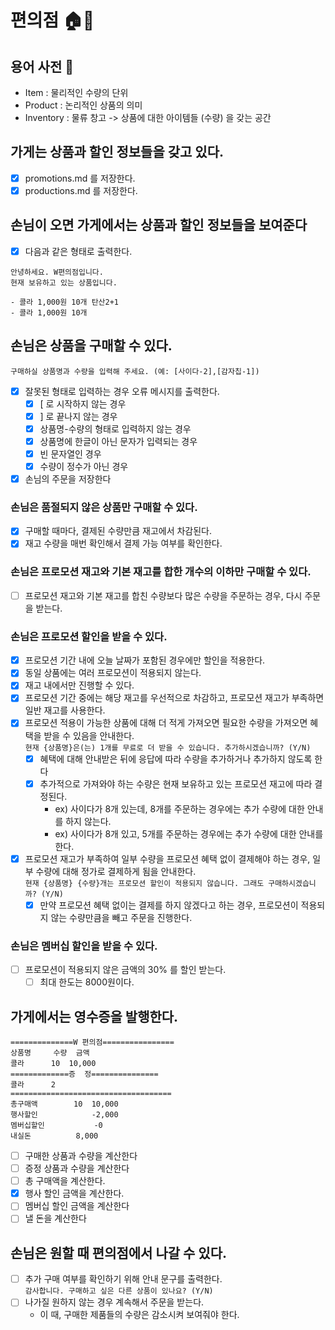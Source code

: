 # 편의점 🏠💸

## 용어 사전 📘

- Item : 물리적인 수량의 단위
- Product : 논리적인 상품의 의미
- Inventory : 물류 창고 -> 상품에 대한 아이템들 (수량) 을 갖는 공간

## 가게는 상품과 할인 정보들을 갖고 있다.

- [x] promotions.md 를 저장한다.
- [x] productions.md 를 저장한다.

## 손님이 오면 가게에서는 상품과 할인 정보들을 보여준다

- [x] 다음과 같은 형태로 출력한다.

```
안녕하세요. W편의점입니다.
현재 보유하고 있는 상품입니다.

- 콜라 1,000원 10개 탄산2+1
- 콜라 1,000원 10개
```

## 손님은 상품을 구매할 수 있다.

```구매하실 상품명과 수량을 입력해 주세요. (예: [사이다-2],[감자칩-1])```

- [x] 잘못된 형태로 입력하는 경우 오류 메시지를 출력한다.
    - [x] [ 로 시작하지 않는 경우
    - [x] ] 로 끝나지 않는 경우
    - [x] 상품명-수량의 형태로 입력하지 않는 경우
    - [x] 상품명에 한글이 아닌 문자가 입력되는 경우
    - [x] 빈 문자열인 경우
    - [x] 수량이 정수가 아닌 경우

- [x] 손님의 주문을 저장한다

### 손님은 품절되지 않은 상품만 구매할 수 있다.

- [x] 구매할 때마다, 결제된 수량만큼 재고에서 차감된다.
- [x] 재고 수량을 매번 확인해서 결제 가능 여부를 확인한다.

### 손님은 프로모션 재고와 기본 재고를 합한 개수의 이하만 구매할 수 있다.

- [ ] 프로모션 재고와 기본 재고를 합친 수량보다 많은 수량을 주문하는 경우, 다시 주문을 받는다.

### 손님은 프로모션 할인을 받을 수 있다.

- [x] 프로모션 기간 내에 오늘 날짜가 포함된 경우에만 할인을 적용한다.
- [x] 동일 상품에는 여러 프로모션이 적용되지 않는다.
- [x] 재고 내에서만 진행할 수 있다.
- [x] 프로모션 기간 중에는 해당 재고를 우선적으로 차감하고, 프로모션 재고가 부족하면 일반 재고를 사용한다.
- [x] 프로모션 적용이 가능한 상품에 대해 더 적게 가져오면 필요한 수량을 가져오면 혜택을 받을 수 있음을 안내한다.<br>
  ```현재 {상품명}은(는) 1개를 무료로 더 받을 수 있습니다. 추가하시겠습니까? (Y/N)```
    - [x] 혜택에 대해 안내받은 뒤에 응답에 따라 수량을 추가하거나 추가하지 않도록 한다
    - [x] 추가적으로 가져와야 하는 수량은 현재 보유하고 있는 프로모션 재고에 따라 결정된다.
        - ex) 사이다가 8개 있는데, 8개를 주문하는 경우에는 추가 수량에 대한 안내를 하지 않는다.
        - ex) 사이다가 8개 있고, 5개를 주문하는 경우에는 추가 수량에 대한 안내를 한다.
- [x] 프로모션 재고가 부족하여 일부 수량을 프로모션 혜택 없이 결제해야 하는 경우, 일부 수량에 대해 정가로 결제하게 됨을 안내한다.<br>
  ```현재 {상품명} {수량}개는 프로모션 할인이 적용되지 않습니다. 그래도 구매하시겠습니까? (Y/N)```
    - [x] 만약 프로모션 혜택 없이는 결제를 하지 않겠다고 하는 경우, 프로모션이 적용되지 않는 수량만큼을 빼고 주문을 진행한다.

### 손님은 멤버십 할인을 받을 수 있다.

- [ ] 프로모션이 적용되지 않은 금액의 30% 를 할인 받는다.
    - [ ] 최대 한도는 8000원이다.

## 가게에서는 영수증을 발행한다.

```
==============W 편의점================
상품명		수량	금액
콜라		10 	10,000
=============증	정===============
콜라		2
====================================
총구매액		10	10,000
행사할인			-2,000
멤버십할인			-0
내실돈			 8,000
```

- [ ] 구매한 상품과 수량을 계산한다
- [ ] 증정 상품과 수량을 계산한다
- [ ] 총 구매액을 계산한다.
- [x] 행사 할인 금액을 계산한다.
- [ ] 멤버십 할인 금액을 계산한다
- [ ] 낼 돈을 계산한다

## 손님은 원할 때 편의점에서 나갈 수 있다.

- [ ] 추가 구매 여부를 확인하기 위해 안내 문구를 출력한다.<br>
  ```감사합니다. 구매하고 싶은 다른 상품이 있나요? (Y/N)```
- [ ] 나가질 원하지 않는 경우 계속해서 주문을 받는다.
    - 이 때, 구매한 제품들의 수량은 감소시켜 보여줘야 한다.

